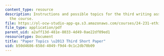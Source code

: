 ```yaml
---
content_type: resource
description: Instructions and possible topics for the third writing assignment of
  the course.
file: https://ol-ocw-studio-app-qa.s3.amazonaws.com/courses/24-231-ethics-fall-2009/b50d4686658d4049f9d40c1c2db70b09_MIT24_231F09_paper3.pdf
file_type: application/pdf
parent_uid: a2aff13d-481e-8033-4d49-0ae22df09ed1
resourcetype: Document
title: "Paper Topics \u2013 Third Short Paper"
uid: b50d4686-658d-4049-f9d4-0c1c2db70b09
---
```


